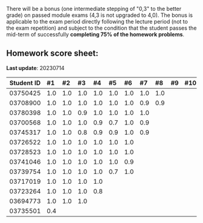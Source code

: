 There will be a bonus (one intermediate stepping of "0,3" to the better grade) on passed module exams (4,3 is not upgraded to 4,0). The bonus is applicable to the exam period directly following the lecture period (not to the exam repetition) and subject to the condition that the student passes the mid-term of successfully **completing 75% of the homework problems**. 


## Homework score sheet:

**Last update**: 20230714

| Student ID | #1   | #2   | #3   | #4   | #5   | #6   | #7   | #8   | #9   | #10  | Sum  |
| ---------- | :--- | :--- | :--- | :--- | :--- | :--- | :--- | :--- | :--- | :--- | :--- |
| 03750425   | 1.0  | 1.0 | 1.0 | 1.0 | 1.0 | 1.0 | 1.0 | 1.0 |  |  | 8.0 |
| 03708900   | 1.0  | 1.0 | 1.0 | 1.0 | 1.0 | 1.0 | 0.9 | 0.9 |  |  | 7.8 |
| 03780398   | 1.0  | 1.0 | 0.9 | 1.0 | 1.0 | 1.0 | 1.0 |  |  |  | 6.9 |
| 03700568   | 1.0  | 1.0 | 1.0 | 0.9 | 0.7 | 1.0 | 0.9 |  |  |  | 6.5 |
| 03745317   | 1.0  | 1.0 | 0.8 | 0.9 | 0.9 | 1.0 | 0.9 |  |  |  | 6.5 |
| 03726522   | 1.0  | 1.0 | 1.0 | 1.0 | 1.0 | 1.0 |  |  |  |  | 6.0 |
| 03728523   | 1.0  | 1.0 | 1.0 | 1.0 | 1.0 | 1.0 |  |  |  |  | 6.0 |
| 03741046   | 1.0  | 1.0 | 1.0 | 1.0 | 1.0 | 0.9 |  |  |  |  | 5.9 |
| 03739754   | 1.0  | 1.0 | 1.0 | 1.0 | 0.7 | 1.0 |  |  |  |  | 5.7 |
| 03717019   | 1.0  | 1.0 | 1.0 | 1.0 |  |  |  |  |  |  | 4.0 |
| 03723264   | 1.0  | 1.0 | 1.0 | 0.8 |  |  |  |  |  |  | 3.8 |
| 03694773   | 1.0  | 1.0 | 1.0 |  |  |  |  |  |  |  | 3.0 |
| 03735501   | 0.4  |  |  |  |  |  |  |  |  |  | 0.4 |


